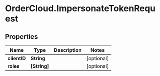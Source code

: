 # OrderCloud.ImpersonateTokenRequest

## Properties
Name | Type | Description | Notes
------------ | ------------- | ------------- | -------------
**clientID** | **String** |  | [optional] 
**roles** | **[String]** |  | [optional] 


